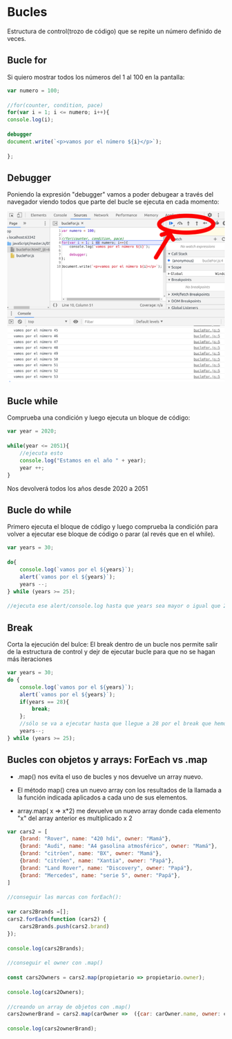 # Bucles
Estructura de control(trozo de código) que se repite un número definido de veces.

## Bucle for

Si quiero mostrar todos los números del 1 al 100 en la pantalla:
```jsx
var numero = 100;

//for(counter, condition, pace)
for(var i = 1; i <= numero; i++){
console.log(i);

debugger
document.write(`<p>vamos por el número ${i}</p>`);

};
```
## Debugger
Poniendo la expresión "debugger" vamos a poder debugear a través del navegador viendo todos que parte del bucle se ejecuta en cada momento:

![img](img/debugger.png)

## Bucle while

Comprueba una condición y luego ejecuta un bloque de código:

```jsx
var year = 2020;

while(year <= 2051){
    //ejecuta esto
    console.log("Estamos en el año " + year);
    year ++;
}
```
Nos devolverá todos los años desde 2020 a 2051

## Bucle do while
Primero ejecuta el bloque de código y luego comprueba la condición para volver a ejecutar ese bloque de código o parar (al revés que en el while).

```jsx
var years = 30;

do{
    console.log(`vamos por el ${years}`);
    alert(`vamos por el ${years}`);
    years --;
} while (years >= 25);

//ejecuta ese alert/console.log hasta que years sea mayor o igual que 25
```

## Break
Corta la ejecución del bulce:
El break dentro de un bucle nos permite salir de la estructura de control y dejr de ejecutar bucle para que no se hagan más iteraciones


```jsx
var years = 30;
do {
    console.log(`vamos por el ${years}`);
    alert(`vamos por el ${years}`);
    if(years == 28){
        break;
    };
    //sólo se va a ejecutar hasta que llegue a 28 por el break que hemos introducido
    years--;
} while (years >= 25);
```
## Bucles con objetos y arrays: ForEach vs .map

* .map() nos evita el uso de bucles y nos devuelve un array nuevo.

* El método map() crea un nuevo array con los resultados de la llamada a la función indicada aplicados a cada uno de sus elementos.

* array.map( x => x*2) me devuelve un nuevo array donde cada elemento "x" del array anterior es multiplicado x 2
```jsx
var cars2 = [
    {brand: "Rover", name: "420 hdi", owner: "Mamá"},
    {brand: "Audi", name: "A4 gasolina atmosférico", owner: "Mamá"},
    {brand: "citröen", name: "BX", owner: "Mamá"},
    {brand: "citröen", name: "Xantia", owner: "Papá"},
    {brand: "Land Rover", name: "Discovery", owner: "Papá"},
    {brand: "Mercedes", name: "serie 5", owner: "Papá"},
]

//conseguir las marcas con forEach():

var cars2Brands =[];
cars2.forEach(function (cars2) {
    cars2Brands.push(cars2.brand)
});

console.log(cars2Brands);

//conseguir el owner con .map()

const cars2Owners = cars2.map(propietario => propietario.owner);

console.log(cars2Owners);

//creando un array de objetos con .map()
cars2ownerBrand = cars2.map(carOwner =>  ({car: carOwner.name, owner: carOwner.owner}));

console.log(cars2ownerBrand);

```